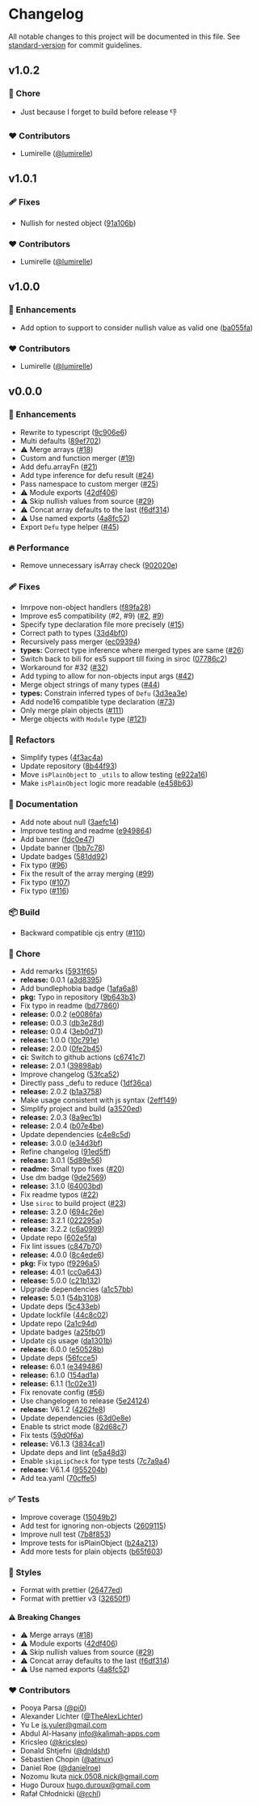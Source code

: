 # Changelog

All notable changes to this project will be documented in this file. See [standard-version](https://github.com/conventional-changelog/standard-version) for commit guidelines.

## v1.0.2

### 🏡 Chore

- Just because I forget to build before release 👎

### ❤️ Contributors

- Lumirelle ([@lumirelle](http://github.com/lumirelle))

## v1.0.1

### 🩹 Fixes

- Nullish for nested object ([91a106b](https://github.com/lumirelle/defu/commit/91a106b))

### ❤️ Contributors

- Lumirelle ([@lumirelle](http://github.com/lumirelle))

## v1.0.0

### 🚀 Enhancements

- Add option to support to consider nullish value as valid one ([ba055fa](https://github.com/lumirelle/defu/commit/ba055fa))

### ❤️ Contributors

- Lumirelle ([@lumirelle](http://github.com/lumirelle))

## v0.0.0

### 🚀 Enhancements

- Rewrite to typescript ([9c906e6](https://github.com/unjs/defu/commit/9c906e6))
- Multi defaults ([89ef702](https://github.com/unjs/defu/commit/89ef702))
- ⚠️ Merge arrays ([#18](https://github.com/unjs/defu/pull/18))
- Custom and function merger ([#19](https://github.com/unjs/defu/pull/19))
- Add defu.arrayFn ([#21](https://github.com/unjs/defu/pull/21))
- Add type inference for defu result ([#24](https://github.com/unjs/defu/pull/24))
- Pass namespace to custom merger ([#25](https://github.com/unjs/defu/pull/25))
- ⚠️ Module exports ([42df406](https://github.com/unjs/defu/commit/42df406))
- ⚠️ Skip nullish values from source ([#29](https://github.com/unjs/defu/pull/29))
- ⚠️ Concat array defaults to the last ([f6df314](https://github.com/unjs/defu/commit/f6df314))
- ⚠️ Use named exports ([4a8fc52](https://github.com/unjs/defu/commit/4a8fc52))
- Export `Defu` type helper ([#45](https://github.com/unjs/defu/pull/45))

### 🔥 Performance

- Remove unnecessary isArray check ([902020e](https://github.com/unjs/defu/commit/902020e))

### 🩹 Fixes

- Imrpove non-object handlers ([f89fa28](https://github.com/unjs/defu/commit/f89fa28))
- Improve es5 compatibility (#2, #9) ([#2](https://github.com/unjs/defu/issues/2), [#9](https://github.com/unjs/defu/issues/9))
- Specify type declaration file more precisely ([#15](https://github.com/unjs/defu/pull/15))
- Correct path to types ([33d4bf0](https://github.com/unjs/defu/commit/33d4bf0))
- Recursively pass merger ([ec09394](https://github.com/unjs/defu/commit/ec09394))
- **types:** Correct type inference where merged types are same ([#26](https://github.com/unjs/defu/pull/26))
- Switch back to bili for es5 support till fixing in siroc ([07786c2](https://github.com/unjs/defu/commit/07786c2))
- Workaround for #32 ([#32](https://github.com/unjs/defu/issues/32))
- Add typing to allow for non-objects input args ([#42](https://github.com/unjs/defu/pull/42))
- Merge object strings of many types ([#44](https://github.com/unjs/defu/pull/44))
- **types:** Constrain inferred types of `Defu` ([3d3ea3e](https://github.com/unjs/defu/commit/3d3ea3e))
- Add node16 compatible type declaration ([#73](https://github.com/unjs/defu/pull/73))
- Only merge plain objects ([#111](https://github.com/unjs/defu/pull/111))
- Merge objects with `Module` type ([#121](https://github.com/unjs/defu/pull/121))

### 💅 Refactors

- Simplify types ([4f3ac4a](https://github.com/unjs/defu/commit/4f3ac4a))
- Update repository ([8b44f93](https://github.com/unjs/defu/commit/8b44f93))
- Move `isPlainObject` to `_utils` to allow testing ([e922a16](https://github.com/unjs/defu/commit/e922a16))
- Make `isPlainObject` logic more readable ([e458b63](https://github.com/unjs/defu/commit/e458b63))

### 📖 Documentation

- Add note about null ([3aefc14](https://github.com/unjs/defu/commit/3aefc14))
- Improve testing and readme ([e949864](https://github.com/unjs/defu/commit/e949864))
- Add banner ([fdc0e47](https://github.com/unjs/defu/commit/fdc0e47))
- Update banner ([1bb7c78](https://github.com/unjs/defu/commit/1bb7c78))
- Update badges ([581dd92](https://github.com/unjs/defu/commit/581dd92))
- Fix typo ([#96](https://github.com/unjs/defu/pull/96))
- Fix the result of the array merging ([#99](https://github.com/unjs/defu/pull/99))
- Fix typo ([#107](https://github.com/unjs/defu/pull/107))
- Fix typo ([#116](https://github.com/unjs/defu/pull/116))

### 📦 Build

- Backward compatible cjs entry ([#110](https://github.com/unjs/defu/pull/110))

### 🏡 Chore

- Add remarks ([5931f65](https://github.com/unjs/defu/commit/5931f65))
- **release:** 0.0.1 ([a3d8395](https://github.com/unjs/defu/commit/a3d8395))
- Add bundlephobia badge ([1afa6a8](https://github.com/unjs/defu/commit/1afa6a8))
- **pkg:** Typo in repository ([9b643b3](https://github.com/unjs/defu/commit/9b643b3))
- Fix typo in readme ([bd77860](https://github.com/unjs/defu/commit/bd77860))
- **release:** 0.0.2 ([e0086fa](https://github.com/unjs/defu/commit/e0086fa))
- **release:** 0.0.3 ([db3e28d](https://github.com/unjs/defu/commit/db3e28d))
- **release:** 0.0.4 ([3eb0d71](https://github.com/unjs/defu/commit/3eb0d71))
- **release:** 1.0.0 ([10c791e](https://github.com/unjs/defu/commit/10c791e))
- **release:** 2.0.0 ([0fe2b45](https://github.com/unjs/defu/commit/0fe2b45))
- **ci:** Switch to github actions ([c6741c7](https://github.com/unjs/defu/commit/c6741c7))
- **release:** 2.0.1 ([39898ab](https://github.com/unjs/defu/commit/39898ab))
- Improve changelog ([53fca52](https://github.com/unjs/defu/commit/53fca52))
- Directly pass \_defu to reduce ([1df36ca](https://github.com/unjs/defu/commit/1df36ca))
- **release:** 2.0.2 ([b1a3758](https://github.com/unjs/defu/commit/b1a3758))
- Make usage consistent with js syntax ([2eff149](https://github.com/unjs/defu/commit/2eff149))
- Simplify project and build ([a3520ed](https://github.com/unjs/defu/commit/a3520ed))
- **release:** 2.0.3 ([8a9ec1b](https://github.com/unjs/defu/commit/8a9ec1b))
- **release:** 2.0.4 ([b07e4be](https://github.com/unjs/defu/commit/b07e4be))
- Update dependencies ([c4e8c5d](https://github.com/unjs/defu/commit/c4e8c5d))
- **release:** 3.0.0 ([e34d3bf](https://github.com/unjs/defu/commit/e34d3bf))
- Refine changelog ([91ed5ff](https://github.com/unjs/defu/commit/91ed5ff))
- **release:** 3.0.1 ([5d89e56](https://github.com/unjs/defu/commit/5d89e56))
- **readme:** Small typo fixes ([#20](https://github.com/unjs/defu/pull/20))
- Use dm badge ([9de2569](https://github.com/unjs/defu/commit/9de2569))
- **release:** 3.1.0 ([64003bd](https://github.com/unjs/defu/commit/64003bd))
- Fix readme typos ([#22](https://github.com/unjs/defu/pull/22))
- Use `siroc` to build project ([#23](https://github.com/unjs/defu/pull/23))
- **release:** 3.2.0 ([694c26e](https://github.com/unjs/defu/commit/694c26e))
- **release:** 3.2.1 ([022295a](https://github.com/unjs/defu/commit/022295a))
- **release:** 3.2.2 ([c6a0999](https://github.com/unjs/defu/commit/c6a0999))
- Update repo ([602e5fa](https://github.com/unjs/defu/commit/602e5fa))
- Fix lint issues ([c847b70](https://github.com/unjs/defu/commit/c847b70))
- **release:** 4.0.0 ([8c4ede6](https://github.com/unjs/defu/commit/8c4ede6))
- **pkg:** Fix typo ([f9296a5](https://github.com/unjs/defu/commit/f9296a5))
- **release:** 4.0.1 ([cc0a643](https://github.com/unjs/defu/commit/cc0a643))
- **release:** 5.0.0 ([c21b132](https://github.com/unjs/defu/commit/c21b132))
- Upgrade dependencies ([a1c57bb](https://github.com/unjs/defu/commit/a1c57bb))
- **release:** 5.0.1 ([54b3108](https://github.com/unjs/defu/commit/54b3108))
- Update deps ([5c433eb](https://github.com/unjs/defu/commit/5c433eb))
- Update lockfile ([44c8c02](https://github.com/unjs/defu/commit/44c8c02))
- Update repo ([2a1c94d](https://github.com/unjs/defu/commit/2a1c94d))
- Update badges ([a25fb01](https://github.com/unjs/defu/commit/a25fb01))
- Update cjs usage ([da1301b](https://github.com/unjs/defu/commit/da1301b))
- **release:** 6.0.0 ([e50528b](https://github.com/unjs/defu/commit/e50528b))
- Update deps ([56fcce5](https://github.com/unjs/defu/commit/56fcce5))
- **release:** 6.0.1 ([e349486](https://github.com/unjs/defu/commit/e349486))
- **release:** 6.1.0 ([154ad1a](https://github.com/unjs/defu/commit/154ad1a))
- **release:** 6.1.1 ([1c02e31](https://github.com/unjs/defu/commit/1c02e31))
- Fix renovate config ([#56](https://github.com/unjs/defu/pull/56))
- Use changelogen to release ([5e24124](https://github.com/unjs/defu/commit/5e24124))
- **release:** V6.1.2 ([4262fe8](https://github.com/unjs/defu/commit/4262fe8))
- Update dependencies ([63d0e8e](https://github.com/unjs/defu/commit/63d0e8e))
- Enable ts strict mode ([82d68c7](https://github.com/unjs/defu/commit/82d68c7))
- Fix tests ([59d0f6a](https://github.com/unjs/defu/commit/59d0f6a))
- **release:** V6.1.3 ([3834ca1](https://github.com/unjs/defu/commit/3834ca1))
- Update deps and lint ([e5a48d3](https://github.com/unjs/defu/commit/e5a48d3))
- Enable `skipLipCheck` for type tests ([7c7a9a4](https://github.com/unjs/defu/commit/7c7a9a4))
- **release:** V6.1.4 ([955204b](https://github.com/unjs/defu/commit/955204b))
- Add tea.yaml ([70cffe5](https://github.com/unjs/defu/commit/70cffe5))

### ✅ Tests

- Improve coverage ([15049b2](https://github.com/unjs/defu/commit/15049b2))
- Add test for ignoring non-objects ([2609115](https://github.com/unjs/defu/commit/2609115))
- Improve null test ([7b8f853](https://github.com/unjs/defu/commit/7b8f853))
- Improve tests for isPlainObject ([b24a213](https://github.com/unjs/defu/commit/b24a213))
- Add more tests for plain objects ([b65f603](https://github.com/unjs/defu/commit/b65f603))

### 🎨 Styles

- Format with prettier ([26477ed](https://github.com/unjs/defu/commit/26477ed))
- Format with prettier v3 ([32650f1](https://github.com/unjs/defu/commit/32650f1))

#### ⚠️ Breaking Changes

- ⚠️ Merge arrays ([#18](https://github.com/unjs/defu/pull/18))
- ⚠️ Module exports ([42df406](https://github.com/unjs/defu/commit/42df406))
- ⚠️ Skip nullish values from source ([#29](https://github.com/unjs/defu/pull/29))
- ⚠️ Concat array defaults to the last ([f6df314](https://github.com/unjs/defu/commit/f6df314))
- ⚠️ Use named exports ([4a8fc52](https://github.com/unjs/defu/commit/4a8fc52))

### ❤️ Contributors

- Pooya Parsa ([@pi0](http://github.com/pi0))
- Alexander Lichter ([@TheAlexLichter](http://github.com/TheAlexLichter))
- Yu Le <is.yuler@gmail.com>
- Abdul Al-Hasany <info@kalimah-apps.com>
- Kricsleo ([@kricsleo](http://github.com/kricsleo))
- Donald Shtjefni ([@dnldsht](http://github.com/dnldsht))
- Sébastien Chopin ([@atinux](http://github.com/atinux))
- Daniel Roe ([@danielroe](http://github.com/danielroe))
- Nozomu Ikuta <nick.0508.nick@gmail.com>
- Hugo Duroux <hugo.duroux@gmail.com>
- Rafał Chłodnicki ([@rchl](http://github.com/rchl))
